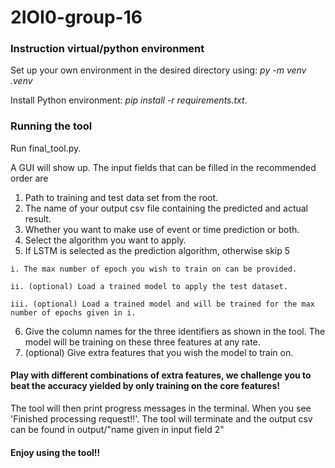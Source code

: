 # 2IOI0-group-16

### Instruction virtual/python environment
Set up your own environment in the desired directory using: *py -m venv .venv*

Install Python environment: *pip install -r requirements.txt*.

### Running the tool
Run final_tool.py.

A GUI will show up. 
The input fields that can be filled in the recommended order are
  1. Path to training and test data set from the root.
  2. The name of your output csv file containing the predicted and actual result.
  3. Whether you want to make use of event or time prediction or both.
  4. Select the algorithm you want to apply.
  5. If LSTM is selected as the prediction algorithm, otherwise skip 5 
     
    i. The max number of epoch you wish to train on can be provided.
    
    ii. (optional) Load a trained model to apply the test dataset.
    
    iii. (optional) Load a trained model and will be trained for the max number of epochs given in i.
    
  6. Give the column names for the three identifiers as shown in the tool. The model will be training on these three features at any rate.
  7. (optional) Give extra features that you wish the model to train on.

#### Play with different combinations of extra features, we challenge you to beat the accuracy yielded by only training on the core features!

The tool will then print progress messages in the terminal.
When you see 'Finished processing request!!'. The tool will terminate and the output csv can be found in output/"name given in input field 2"

#### Enjoy using the tool!!
